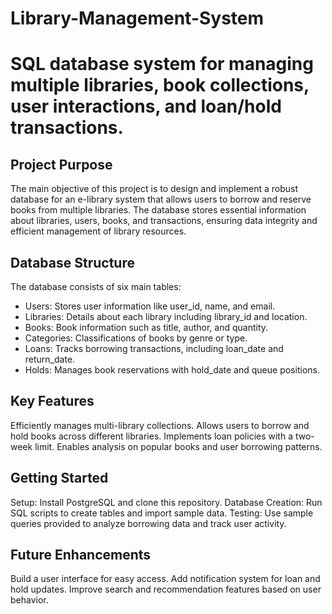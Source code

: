 # Library-Management-System
# SQL database system for managing multiple libraries, book collections, user interactions, and loan/hold transactions.

## Project Purpose
The main objective of this project is to design and implement a robust database for an e-library system that allows users to borrow and reserve books from multiple libraries. The database stores essential information about libraries, users, books, and transactions, ensuring data integrity and efficient management of library resources.

## Database Structure
The database consists of six main tables:

- Users: Stores user information like user_id, name, and email.
- Libraries: Details about each library including library_id and location.
- Books: Book information such as title, author, and quantity.
- Categories: Classifications of books by genre or type.
- Loans: Tracks borrowing transactions, including loan_date and return_date.
- Holds: Manages book reservations with hold_date and queue positions.

## Key Features
Efficiently manages multi-library collections.
Allows users to borrow and hold books across different libraries.
Implements loan policies with a two-week limit.
Enables analysis on popular books and user borrowing patterns.

## Getting Started
Setup: Install PostgreSQL and clone this repository.
Database Creation: Run SQL scripts to create tables and import sample data.
Testing: Use sample queries provided to analyze borrowing data and track user activity.

## Future Enhancements
Build a user interface for easy access.
Add notification system for loan and hold updates.
Improve search and recommendation features based on user behavior.

